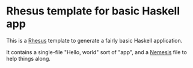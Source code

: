 Rhesus template for basic Haskell app
=====================================

This is a [Rhesus](http://github.com/Neurogami/rhesus) template to generate a fairly basic Haskell application.

It contains a single-file "Hello, world" sort of "app", and a [Nemesis](http://github.com/nfjinjing/nemesis) file to help things along.
